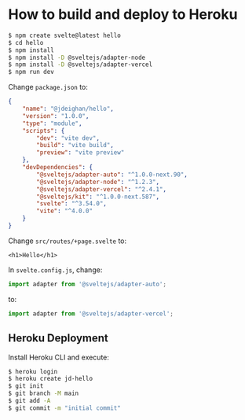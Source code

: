 How to build and deploy to Heroku
=================================

```bash
$ npm create svelte@latest hello
$ cd hello
$ npm install
$ npm install -D @sveltejs/adapter-node
$ npm install -D @sveltejs/adapter-vercel
$ npm run dev
```

Change `package.json` to:

```json
{
	"name": "@jdeighan/hello",
	"version": "1.0.0",
	"type": "module",
	"scripts": {
		"dev": "vite dev",
		"build": "vite build",
		"preview": "vite preview"
	},
	"devDependencies": {
		"@sveltejs/adapter-auto": "^1.0.0-next.90",
		"@sveltejs/adapter-node": "^1.2.3",
		"@sveltejs/adapter-vercel": "^2.4.1",
		"@sveltejs/kit": "^1.0.0-next.587",
		"svelte": "^3.54.0",
		"vite": "^4.0.0"
	}
}
```

Change `src/routes/+page.svelte` to:

```svelte
<h1>Hello</h1>
```

In `svelte.config.js`, change:
```js
import adapter from '@sveltejs/adapter-auto';
```
to:
```js
import adapter from '@sveltejs/adapter-vercel';
```









Heroku Deployment
-----------------

Install Heroku CLI and execute:
```bash
$ heroku login
$ heroku create jd-hello
$ git init
$ git branch -M main
$ git add -A
$ git commit -m "initial commit"

```
